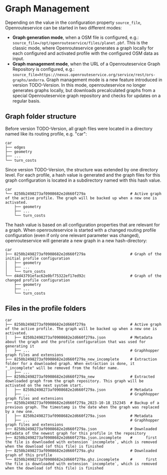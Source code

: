 # Graph Management 

Depending on the value in the configuration property `source_file`, Openrouteservice can be started in two different modes:

* **Graph generation mode**, when a OSM file is configured, e.g.: `source_file=/opt/openrouteservice/files/planet.pbf`. This is the classic mode, where Openrouteservice generates a graph locally for each configured and activated profile with the configured OSM data as input. 
* **Graph management mode**, when the URL of a Openrouteservice Graph Repository is configured, e.g.: `source_file=https://nexus.openrouteservice.org/service/rest/ors-graphs/andorra`. Graph management mode is a new feature introduced in version TODO-Version. In this mode, openrouteservice no longer generates graphs locally, but downloads precalculated graphs from a special Openrouteservice graph repository and checks for updates on a regular basis.

## Graph folder structure

Before version TODO-Version, all graph files were located in a directory named like its routing profile, e.g. "car":

```commandline
car
├── edges
├── geometry
├── ...
└── turn_costs
```

Since version TODO-Version, the structure was extended by one directory level. 
For each profile, a hash value is generated and the graph files for this graph configuration is located in a subdirectory named with this hash value.

```commandline
car
└── 8250b2498273af0908682e2d660f279a                    # Active graph of the active profile. The graph will be backed up when a new one is activated.
    ├── geometry
    ├── ...
    └── turn_costs
```

The hash value is based on all configuration properties that are relevant for a graph.
When openrouteservice is started with a changed routing profile configuration (even if only one relevant parameter was changed), 
openrouteservice will generate a new graph in a new hash-directory:

```commandline
car
├── 8250b2498273af0908682e2d660f279a                    # Graph of the initial profile configuration
│   ├── geometry
│   ├── ...
│   └── turn_costs
└── d4d43791efac62e0bf75322ef17ed92c                    # Graph of the changed profile configuration
    ├── geometry
    ├── ...
    └── turn_costs
```


## Files in the profile folders

```commandline
car
├── 8250b2498273af0908682e2d660f279a                    # Active graph of the active profile. The graph will be backed up when a new one is activated.
│   ├── 8250b2498273af0908682e2d660f279a.json           # Metadata about the graph and the profile configuration that was used for generating it 
│   ├── ...                                             # Graphhopper graph files and extensions
├── 8250b2498273af0908682e2d660f279a_new_incomplete     # Extraction folder for a downloaded graph. When extraction is done, it "_incomplete" will be removed from the folder name.  
│   ├── ...                                             
├── 8250b2498273af0908682e2d660f279a_new                # Extracted downloaded graph from the graph repository. This graph will be activated on the next system start.  
│   ├── 8250b2498273af0908682e2d660f279a.json           # Metadata
│   ├── ...                                             # Graphhopper graph files and extensions
├── 8250b2498273af0908682e2d660f279a_2023-10-18_152345  # Backup of a previous graph. The timestamp is the date when the graph was replaced by a new one. 
│   ├── 8250b2498273af0908682e2d660f279a.json           # Metadata
│   ├── ...                                             # Graphhopper graph files and extensions
├── 8250b2498273af0908682e2d660f279a.json               # Downloaded metadata of the newest graph for this profile in the repository 
├── 8250b2498273af0908682e2d660f279a.json.incomplete    #      first the file is downloaded with extension `incomplete`, which is removed when the download (of this file) is finished
├── 8250b2498273af0908682e2d660f279a.ghz                # Downloaded graph of this profile 
└── 8250b2498273af0908682e2d660f279a.ghz.incomplete     #      first the file is downloaded with extension `incomplete`, which is removed when the download (of this file) is finished
```


```commandline
```

